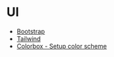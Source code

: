 # UI

- [Bootstrap](https://getbootstrap.com/docs/4.1/getting-started/introduction/)
- [Tailwind](https://tailwindcss.com/docs/installation/)
- [Colorbox - Setup color scheme](http://www.colorbox.io/)
